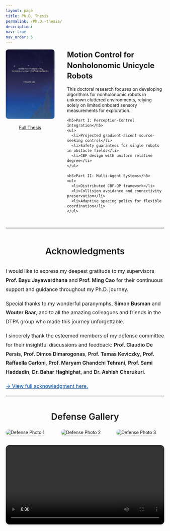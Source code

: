 ```yaml
---
layout: page
title: Ph.D. Thesis
permalink: /Ph.D.-thesis/
description: 
nav: true
nav_order: 5
---
```


<style>
.thesis-header {
  display: flex;
  gap: 40px;
  align-items: flex-start;
  margin-bottom: 2rem;
}

.thesis-left {
  flex: 1;
  min-width: 0;
  display: flex;
  flex-direction: column;
  align-items: center;
}

.thesis-image img {
  width: 100%;
  max-width: 300px;
  height: auto;
  border-radius: 0.5rem;
}

.thesis-text {
  flex: 2;
  min-width: 0;
  text-align: left;
}

.thesis-title {
  font-size: 1.5rem;
  font-weight: bold;
  margin-bottom: 1rem;
  line-height: 1.4;
}

.thesis-text h5 {
  margin-top: 1.2rem;
  font-size: 1.1rem;
  font-weight: 600;
}

.thesis-text ul {
  padding-left: 1.25rem;
  margin-top: 0.5rem;
  margin-bottom: 0.5rem;
}

@media (max-width: 768px) {
  .thesis-header {
    flex-direction: column;
  }
  .thesis-left, .thesis-text {
    width: 100%;
  }
  .thesis-text {
    padding-top: 1rem;
  }
}
</style>

<!-- Thesis Summary Section -->
<div class="thesis-header">
  <div class="thesis-left">
    <div class="thesis-image">
      <img src="/assets/img/cover.jpg" class="img-fluid rounded" alt="Thesis Cover">
    </div>
    <p style="margin-top: 1rem;">
      <a href="https://research.rug.nl/en/publications/motion-control-for-nonholonomic-unicycle-robots" class="btn btn-primary">Full Thesis</a>
    </p>
  </div>

  <div class="thesis-text">
    <div class="thesis-title">
      Motion Control for Nonholonomic Unicycle Robots
    </div>
    <p>This doctoral research focuses on developing algorithms for nonholonomic robots in unknown cluttered environments, relying solely on limited onboard sensory measurements for exploration.</p>

    <h5>Part I: Perception-Control Integration</h5>
    <ul>
      <li>Projected gradient-ascent source-seeking control</li>
      <li>Safety guarantees for single robots in obstacle fields</li>
      <li>CBF design with uniform relative degree</li>
    </ul>

    <h5>Part II: Multi-Agent Systems</h5>
    <ul>
      <li>Distributed CBF-QP framework</li>
      <li>Collision avoidance and connectivity preservation</li>
      <li>Adaptive spacing policy for flexible coordination</li>
    </ul>
  </div>
</div>


<hr>

<style>
.acknowledgment-section {
  margin-top: 3rem;
  line-height: 1.8;
  font-size: 1rem;
}
.acknowledgment-section h2 {
  font-size: 1.75rem;
  font-weight: 600;
  margin-bottom: 1.5rem;
  text-align: center;
}
.acknowledgment-section p {
  margin-bottom: 1rem;
}
.acknowledgment-section strong {
  font-weight: 600;
}
.acknowledgment-section a {
  color: #0056b3;
  text-decoration: underline;
}
</style>

<!-- Acknowledgments Section -->
<div class="acknowledgment-section">
  <h2>Acknowledgments</h2>

  <p>
    I would like to express my deepest gratitude to my supervisors 
    <strong>Prof. Bayu Jayawardhana</strong> and <strong>Prof. Ming Cao</strong> 
    for their continuous support and guidance throughout my Ph.D. journey.
  </p>

  <p>
    Special thanks to my wonderful paranymphs, <strong>Simon Busman</strong> and 
    <strong>Wouter Baar</strong>, and to all the amazing colleagues and friends 
    in the DTPA group who made this journey unforgettable.
  </p>

  <p>
    I sincerely thank the esteemed members of my defense committee for their insightful 
    discussions and feedback: 
    <strong>Prof. Claudio De Persis</strong>, <strong>Prof. Dimos Dimarogonas</strong>, 
    <strong>Prof. Tamas Keviczky</strong>, <strong>Prof. Raffaella Carloni</strong>, 
    <strong>Prof. Maryam Ghandchi Tehrani</strong>, <strong>Prof. Sami Haddadin</strong>, 
    <strong>Dr. Bahar Haghighat</strong>, and <strong>Dr. Ashish Cherukuri</strong>.
  </p>

  <p>
    <a href="/assets/pdf/acknowledge.pdf" target="_blank">
      → View full acknowledgment here.
    </a>
  </p>
</div>


<hr>

<style>
.gallery-section {
  margin-top: 3rem;
}

.gallery-section h2 {
  font-size: 1.75rem;
  font-weight: 600;
  margin-bottom: 1.5rem;
  text-align: center;
}

.gallery-row {
  display: flex;
  flex-wrap: wrap;
  gap: 1.5rem;
  justify-content: center;
}

.gallery-row img {
  border-radius: 0.75rem;
  box-shadow: 0 2px 6px rgba(0, 0, 0, 0.15);
  object-fit: cover;
  height: 100%;
  width: 100%;
}

.gallery-col {
  flex: 1 1 30%;
  max-width: 320px;
}

.gallery-video {
  margin-top: 2rem;
  text-align: center;
}

.gallery-video video {
  max-width: 800px;
  width: 100%;
  border-radius: 0.75rem;
  box-shadow: 0 2px 6px rgba(0, 0, 0, 0.15);
}
</style>

<!-- Defense Gallery Section -->
<div class="gallery-section">
  <h2>Defense Gallery</h2>

  <div class="gallery-row">
    <div class="gallery-col">
      <img src="/assets/img/news/phd_1.jpg" alt="Defense Photo 1">
    </div>
    <div class="gallery-col">
      <img src="/assets/img/news/phd.jpg" alt="Defense Photo 2">
    </div>
    <div class="gallery-col">
      <img src="/assets/img/news/phd_3.jpg" alt="Defense Photo 3">
    </div>
  </div>

  <div class="gallery-video">
    <video controls>
      <source src="/assets/video/defence.mp4" type="video/mp4">
      Your browser does not support the video tag.
    </video>
  </div>
</div>
